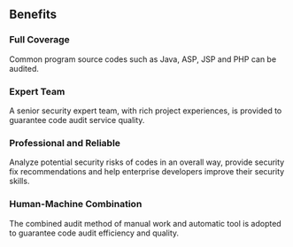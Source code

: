 ## Benefits

### Full Coverage

  Common program source codes such as Java, ASP, JSP and PHP can be audited.

### Expert Team

  A senior security expert team, with rich project experiences, is provided to guarantee code audit service quality.

### Professional and Reliable

  Analyze potential security risks of codes in an overall way, provide security fix recommendations and help enterprise developers improve their security skills.

### Human-Machine Combination

  The combined audit method of manual work and automatic tool is adopted to guarantee code audit efficiency and quality.
